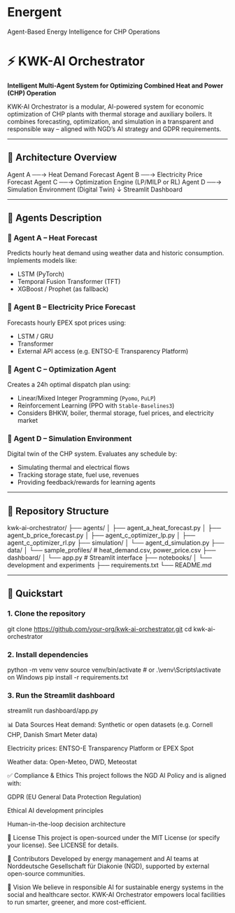 # Energent
Agent-Based Energy Intelligence for CHP Operations


# ⚡ KWK-AI Orchestrator

**Intelligent Multi-Agent System for Optimizing Combined Heat and Power (CHP) Operation**

KWK-AI Orchestrator is a modular, AI-powered system for economic optimization of CHP plants with thermal storage and auxiliary boilers. It combines forecasting, optimization, and simulation in a transparent and responsible way – aligned with NGD’s AI strategy and GDPR requirements.

---

## 🚦 Architecture Overview

  Agent A ──→ Heat Demand Forecast
Agent B ──→ Electricity Price Forecast
Agent C ──→ Optimization Engine (LP/MILP or RL)
Agent D ──→ Simulation Environment (Digital Twin)
↓
Streamlit Dashboard


---

## 🤖 Agents Description

### 🔹 Agent A – Heat Forecast
Predicts hourly heat demand using weather data and historic consumption. Implements models like:
- LSTM (PyTorch)
- Temporal Fusion Transformer (TFT)
- XGBoost / Prophet (as fallback)

### 🔹 Agent B – Electricity Price Forecast
Forecasts hourly EPEX spot prices using:
- LSTM / GRU
- Transformer
- External API access (e.g. ENTSO-E Transparency Platform)

### 🔹 Agent C – Optimization Agent
Creates a 24h optimal dispatch plan using:
- Linear/Mixed Integer Programming (`Pyomo`, `PuLP`)
- Reinforcement Learning (PPO with `Stable-Baselines3`)
- Considers BHKW, boiler, thermal storage, fuel prices, and electricity market

### 🔹 Agent D – Simulation Environment
Digital twin of the CHP system. Evaluates any schedule by:
- Simulating thermal and electrical flows
- Tracking storage state, fuel use, revenues
- Providing feedback/rewards for learning agents

---

## 📁 Repository Structure

kwk-ai-orchestrator/
├── agents/
│ ├── agent_a_heat_forecast.py
│ ├── agent_b_price_forecast.py
│ ├── agent_c_optimizer_lp.py
│ ├── agent_c_optimizer_rl.py
├── simulation/
│ └── agent_d_simulation.py
├── data/
│ └── sample_profiles/ # heat_demand.csv, power_price.csv
├── dashboard/
│ └── app.py # Streamlit interface
├── notebooks/
│ └── development and experiments
├── requirements.txt
└── README.md



---

## 🚀 Quickstart

### 1. Clone the repository


git clone https://github.com/your-org/kwk-ai-orchestrator.git
cd kwk-ai-orchestrator


### 2. Install dependencies

python -m venv venv
source venv/bin/activate  # or .\venv\Scripts\activate on Windows
pip install -r requirements.txt


### 3. Run the Streamlit dashboard

streamlit run dashboard/app.py




📊 Data Sources
Heat demand: Synthetic or open datasets (e.g. Cornell CHP, Danish Smart Meter data)

Electricity prices: ENTSO-E Transparency Platform or EPEX Spot

Weather data: Open-Meteo, DWD, Meteostat

✅ Compliance & Ethics
This project follows the NGD AI Policy and is aligned with:

GDPR (EU General Data Protection Regulation)

Ethical AI development principles

Human-in-the-loop decision architecture

📄 License
This project is open-sourced under the MIT License (or specify your license). See LICENSE for details.

🤝 Contributors
Developed by energy management and AI teams at Norddeutsche Gesellschaft für Diakonie (NGD), supported by external open-source communities.

🧭 Vision
We believe in responsible AI for sustainable energy systems in the social and healthcare sector. KWK-AI Orchestrator empowers local facilities to run smarter, greener, and more cost-efficient.
